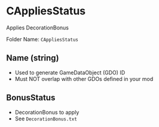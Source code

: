 # CAppliesStatus

Applies DecorationBonus

Folder Name: `CAppliesStatus`

## Name (string)

* Used to generate GameDataObject (GDO) ID
* Must NOT overlap with other GDOs defined in your mod

## BonusStatus

* DecorationBonus to apply
* See `DecorationBonus.txt`
